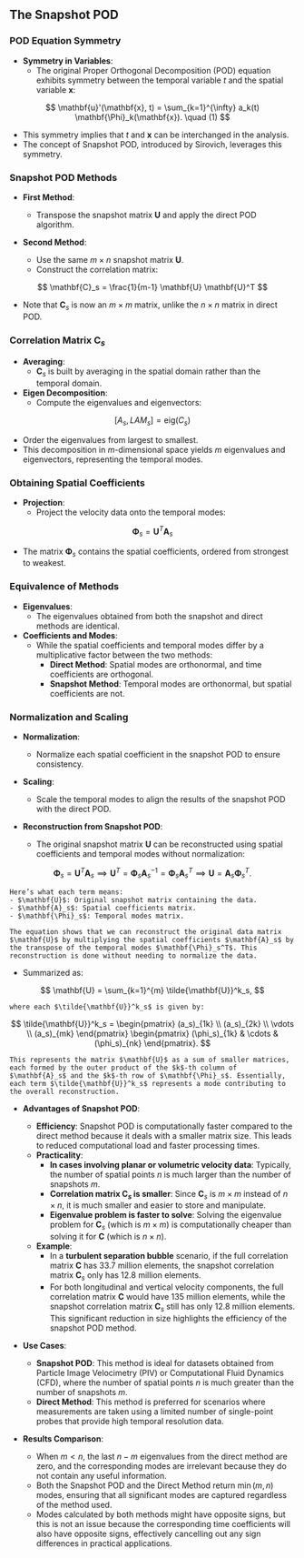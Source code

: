 ## The Snapshot POD

### POD Equation Symmetry
- **Symmetry in Variables**:
  - The original Proper Orthogonal Decomposition (POD) equation exhibits symmetry between the temporal variable $t$ and the spatial variable $\mathbf{x}$:
    
$$
    \mathbf{u}'(\mathbf{x}, t) = \sum_{k=1}^{\infty} a_k(t) \mathbf{\Phi}_k(\mathbf{x}). \quad (1)
    $$

  - This symmetry implies that $t$ and $\mathbf{x}$ can be interchanged in the analysis.
  - The concept of Snapshot POD, introduced by Sirovich, leverages this symmetry.

### Snapshot POD Methods
- **First Method**:
  - Transpose the snapshot matrix $\mathbf{U}$ and apply the direct POD algorithm.
  
- **Second Method**:
  - Use the same $m \times n$ snapshot matrix $\mathbf{U}$.
  - Construct the correlation matrix:
    
$$
    \mathbf{C}_s = \frac{1}{m-1} \mathbf{U} \mathbf{U}^T
    $$

  - Note that $\mathbf{C}_s$ is now an $m \times m$ matrix, unlike the $n \times n$ matrix in direct POD.

### Correlation Matrix $\mathbf{C}_s$
- **Averaging**:
  - $\mathbf{C}_s$ is built by averaging in the spatial domain rather than the temporal domain.
- **Eigen Decomposition**:
  - Compute the eigenvalues and eigenvectors:
    
$$
    [A_s, LAM_s] = \text{eig}(C_s)
    $$

  - Order the eigenvalues from largest to smallest.
  - This decomposition in $m$-dimensional space yields $m$ eigenvalues and eigenvectors, representing the temporal modes.

### Obtaining Spatial Coefficients
- **Projection**:
  - Project the velocity data onto the temporal modes:
    
$$
    \mathbf{\Phi}_s = \mathbf{U}^T \mathbf{A}_s
    $$

  - The matrix $\mathbf{\Phi}_s$ contains the spatial coefficients, ordered from strongest to weakest.

### Equivalence of Methods
- **Eigenvalues**:
  - The eigenvalues obtained from both the snapshot and direct methods are identical.
- **Coefficients and Modes**:
  - While the spatial coefficients and temporal modes differ by a multiplicative factor between the two methods:
    - **Direct Method**: Spatial modes are orthonormal, and time coefficients are orthogonal.
    - **Snapshot Method**: Temporal modes are orthonormal, but spatial coefficients are not.

### Normalization and Scaling
- **Normalization**:
  - Normalize each spatial coefficient in the snapshot POD to ensure consistency.
- **Scaling**:
  - Scale the temporal modes to align the results of the snapshot POD with the direct POD.

- **Reconstruction from Snapshot POD**:
  - The original snapshot matrix $\mathbf{U}$ can be reconstructed using spatial coefficients and temporal modes without normalization:
    
$$
    \mathbf{\Phi}_s = \mathbf{U}^T \mathbf{A}_s \implies \mathbf{U}^T = \mathbf{\Phi}_s \mathbf{A}_s^{-1} = \mathbf{\Phi}_s \mathbf{A}_s^T \implies \mathbf{U} = \mathbf{A}_s \mathbf{\Phi}_s^T.
    $$

    Here’s what each term means:
    - $\mathbf{U}$: Original snapshot matrix containing the data.
    - $\mathbf{A}_s$: Spatial coefficients matrix.
    - $\mathbf{\Phi}_s$: Temporal modes matrix.

    The equation shows that we can reconstruct the original data matrix $\mathbf{U}$ by multiplying the spatial coefficients $\mathbf{A}_s$ by the transpose of the temporal modes $\mathbf{\Phi}_s^T$. This reconstruction is done without needing to normalize the data.

  - Summarized as:
    
$$
    \mathbf{U} = \sum_{k=1}^{m} \tilde{\mathbf{U}}^k_s,
    $$

    where each $\tilde{\mathbf{U}}^k_s$ is given by:
    
$$
    \tilde{\mathbf{U}}^k_s = 
    \begin{pmatrix}
    (a_s)_{1k} \\
    (a_s)_{2k} \\
    \vdots \\
    (a_s)_{mk}
    \end{pmatrix}
    \begin{pmatrix}
    (\phi_s)_{1k} & \cdots & (\phi_s)_{nk}
    \end{pmatrix}.
    $$

    This represents the matrix $\mathbf{U}$ as a sum of smaller matrices, each formed by the outer product of the $k$-th column of $\mathbf{A}_s$ and the $k$-th row of $\mathbf{\Phi}_s$. Essentially, each term $\tilde{\mathbf{U}}^k_s$ represents a mode contributing to the overall reconstruction.

- **Advantages of Snapshot POD**:
  - **Efficiency**: Snapshot POD is computationally faster compared to the direct method because it deals with a smaller matrix size. This leads to reduced computational load and faster processing times.
  - **Practicality**:
    - **In cases involving planar or volumetric velocity data**: Typically, the number of spatial points $n$ is much larger than the number of snapshots $m$.
    - **Correlation matrix $\mathbf{C}_s$ is smaller**: Since $\mathbf{C}_s$ is $m \times m$ instead of $n \times n$, it is much smaller and easier to store and manipulate.
    - **Eigenvalue problem is faster to solve**: Solving the eigenvalue problem for $\mathbf{C}_s$ (which is $m \times m$) is computationally cheaper than solving it for $\mathbf{C}$ (which is $n \times n$).
  - **Example**:
    - In a **turbulent separation bubble** scenario, if the full correlation matrix $\mathbf{C}$ has 33.7 million elements, the snapshot correlation matrix $\mathbf{C}_s$ only has 12.8 million elements.
    - For both longitudinal and vertical velocity components, the full correlation matrix $\mathbf{C}$ would have 135 million elements, while the snapshot correlation matrix $\mathbf{C}_s$ still has only 12.8 million elements. This significant reduction in size highlights the efficiency of the snapshot POD method.

- **Use Cases**:
  - **Snapshot POD**: This method is ideal for datasets obtained from Particle Image Velocimetry (PIV) or Computational Fluid Dynamics (CFD), where the number of spatial points $n$ is much greater than the number of snapshots $m$.
  - **Direct Method**: This method is preferred for scenarios where measurements are taken using a limited number of single-point probes that provide high temporal resolution data.

- **Results Comparison**:
  - When $m < n$, the last $n - m$ eigenvalues from the direct method are zero, and the corresponding modes are irrelevant because they do not contain any useful information.
  - Both the Snapshot POD and the Direct Method return $\min(m, n)$ modes, ensuring that all significant modes are captured regardless of the method used.
  - Modes calculated by both methods might have opposite signs, but this is not an issue because the corresponding time coefficients will also have opposite signs, effectively cancelling out any sign differences in practical applications.


